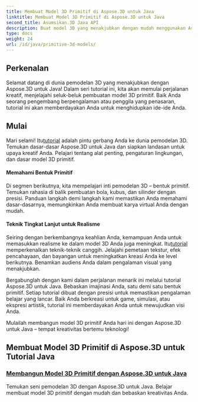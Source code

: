 ```yaml
---
title: Membuat Model 3D Primitif di Aspose.3D untuk Java
linktitle: Membuat Model 3D Primitif di Aspose.3D untuk Java
second_title: Asumsikan.3D Java API
description: Buat model 3D yang menakjubkan dengan mudah menggunakan Aspose.3D untuk tutorial Java. Bebaskan kreativitas Anda dengan panduan langkah demi langkah dalam membuat model 3D primitif.
type: docs
weight: 24
url: /id/java/primitive-3d-models/
---
```



## Perkenalan

Selamat datang di dunia pemodelan 3D yang menakjubkan dengan Aspose.3D untuk Java! Dalam seri tutorial ini, kita akan memulai perjalanan kreatif, menjelajahi seluk-beluk pembuatan model 3D primitif. Baik Anda seorang pengembang berpengalaman atau penggila yang penasaran, tutorial ini akan memberdayakan Anda untuk menghidupkan ide-ide Anda.

## Mulai

 Mari selami! Itu[tutorial](./building-primitive-3d-models/) adalah pintu gerbang Anda ke dunia pemodelan 3D. Temukan dasar-dasar Aspose.3D untuk Java dan siapkan landasan untuk upaya kreatif Anda. Pelajari tentang alat penting, pengaturan lingkungan, dan dasar model 3D primitif.

#### Memahami Bentuk Primitif

Di segmen berikutnya, kita mempelajari inti pemodelan 3D – bentuk primitif. Temukan rahasia di balik pembuatan bola, kubus, dan silinder dengan presisi. Panduan langkah demi langkah kami memastikan Anda memahami dasar-dasarnya, memungkinkan Anda membuat karya virtual Anda dengan mudah.

#### Teknik Tingkat Lanjut untuk Realisme

Seiring dengan berkembangnya keahlian Anda, kemampuan Anda untuk memasukkan realisme ke dalam model 3D Anda juga meningkat. Itu[tutorial](./building-primitive-3d-models/) memperkenalkan teknik-teknik canggih. Jelajahi pemetaan tekstur, efek pencahayaan, dan bayangan untuk meningkatkan kreasi Anda ke level berikutnya. Benamkan audiens Anda dalam pengalaman visual yang menakjubkan.

Bergabunglah dengan kami dalam perjalanan menarik ini melalui tutorial Aspose.3D untuk Java. Bebaskan imajinasi Anda, satu demi satu bentuk primitif. Setiap tutorial dibuat dengan presisi untuk memastikan pengalaman belajar yang lancar. Baik Anda berkreasi untuk game, simulasi, atau ekspresi artistik, tutorial ini memberdayakan Anda untuk mewujudkan visi Anda.

Mulailah membangun model 3D primitif Anda hari ini dengan Aspose.3D untuk Java – tempat kreativitas bertemu teknologi!
## Membuat Model 3D Primitif di Aspose.3D untuk Tutorial Java
### [Membangun Model 3D Primitif dengan Aspose.3D untuk Java](./building-primitive-3d-models/)
Temukan seni pemodelan 3D dengan Aspose.3D untuk Java. Belajar membuat model 3D primitif dengan mudah dan bebaskan kreativitas Anda.